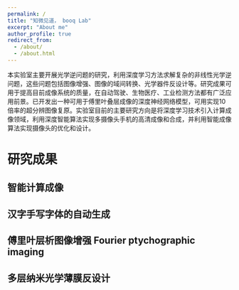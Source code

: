 ```yaml
---
permalink: /
title: "知微见道， booq Lab"
excerpt: "About me"
author_profile: true
redirect_from: 
  - /about/
  - /about.html
---
```



本实验室主要开展光学逆问题的研究，利用深度学习方法求解复杂的非线性光学逆问题，这些问题包括图像增强、图像的域间转换、光学器件反设计等。研究成果可用于提高目前成像系统的质量，在自动驾驶、生物医疗、工业检测方法都有广泛应用前景。已开发出一种可用于傅里叶叠层成像的深度神经网络模型，可用实现10倍率的超分辨图像复原。实验室目前的主要研究方向是将深度学习技术引入计算成像领域，利用深度智能算法实现多摄像头手机的高清成像和合成，并利用智能成像算法实现摄像头的优化和设计。

# 研究成果


## 智能计算成像

## 汉字手写字体的自动生成

## 傅里叶层析图像增强 Fourier ptychographic imaging

## 多层纳米光学薄膜反设计


